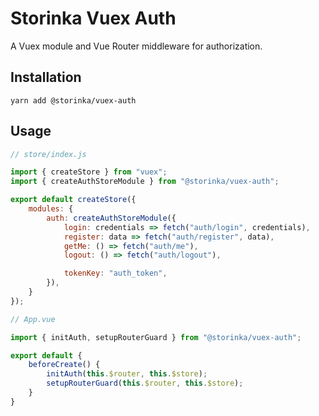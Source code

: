 # Storinka Vuex Auth

A Vuex module and Vue Router middleware for authorization.

## Installation

```shell
yarn add @storinka/vuex-auth
```

## Usage

```javascript
// store/index.js

import { createStore } from "vuex";
import { createAuthStoreModule } from "@storinka/vuex-auth";

export default createStore({
    modules: {
        auth: createAuthStoreModule({
            login: credentials => fetch("auth/login", credentials),
            register: data => fetch("auth/register", data),
            getMe: () => fetch("auth/me"),
            logout: () => fetch("auth/logout"),

            tokenKey: "auth_token",
        }),
    }
});
```

```javascript
// App.vue

import { initAuth, setupRouterGuard } from "@storinka/vuex-auth";

export default {
    beforeCreate() {
        initAuth(this.$router, this.$store);
        setupRouterGuard(this.$router, this.$store);
    }
}
```
